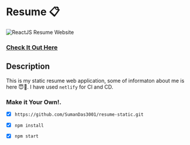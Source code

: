 # Resume 📋️ 
![ReactJS Resume Website](https://github.com/SumanDas3001/react_clicker/blob/master/public/images/portfolio/resume.jpg?raw=true "ReactJS Resume Website")

### <a href="http://timbakerdev.com/">Check It Out Here</a> 

## Description
This is my static resume web application, some of informaton about me is here 😇️🍻️. I have used `netlify` for CI and CD.

### Make it Your Own!.
- [x] `https://github.com/SumanDas3001/resume-static.git`  
- [x] `npm install`
- [x] `npm start`  

